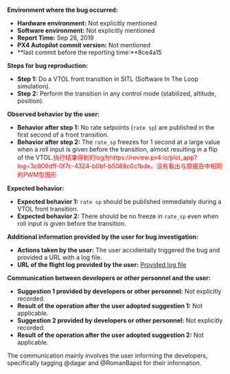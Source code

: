 **Environment where the bug occurred:**

- **Hardware environment:** Not explicitly mentioned
- **Software environment:** Not explicitly mentioned
- **Report Time:** Sep 26, 2019
- **PX4 Autopilot commit version:** Not mentioned
- **last commit before the reporting time:**8ce4a15

**Steps for bug reproduction:**

- **Step 1:** Do a VTOL front transition in SITL (Software In The Loop simulation).
- **Step 2:** Perform the transition in any control mode (stabilized, altitude, position).

**Observed behavior by the user:**

- **Behavior after step 1:** No rate setpoints (`rate sp`) are published in the first second of a front transition.
- **Behavior after step 2:** The `rate_sp` freezes for 1 second at a large value when a roll input is given before the transition, almost resulting in a flip of the VTOL.<font color='red'>执行结束得到的log为https://review.px4.io/plot_app?log=3c809dff-0f7c-4324-b0bf-b5088c0c1bde，没有看出与原报告中相同的PWM型图形</font>

**Expected behavior:**

- **Expected behavior 1:** `rate sp` should be published immediately during a VTOL front transition.
- **Expected behavior 2:** There should be no freeze in `rate_sp` even when roll input is given before the transition.

**Additional information provided by the user for bug investigation:**

- **Actions taken by the user:** The user accidentally triggered the bug and provided a URL with a log file.
- **URL of the flight log provided by the user:** [Provided log file](https://review.px4.io/plot_app?log=7e8f18ac-0800-4c4b-a947-7773ed1ddc41)

**Communication between developers or other personnel and the user:**

- **Suggestion 1 provided by developers or other personnel:** Not explicitly recorded.
- **Result of the operation after the user adopted suggestion 1:** Not applicable.
- **Suggestion 2 provided by developers or other personnel:** Not explicitly recorded.
- **Result of the operation after the user adopted suggestion 2:** Not applicable.

The communication mainly involves the user informing the developers, specifically tagging @dagar and @RomanBapst for their information.
